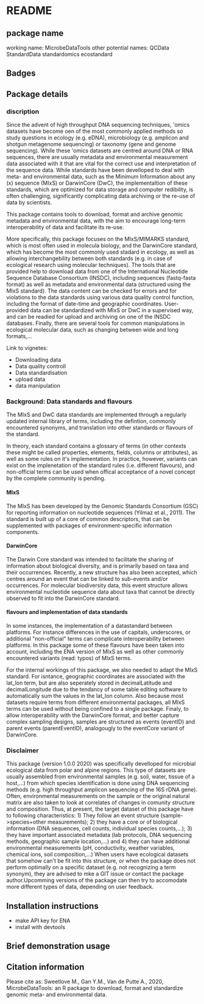 # README

## package name
working name: MicrobeDataTools
other potential names:
QCData
StandardData
standardomics
ecostandard

## Badges


## Package details
### discription
Since the advent of high throughput DNA sequencing techniques, 'omics datasets have become oen of the most commonly applied methods so study questions in ecology (e.g. eDNA), microbiology (e.g. amplicon and shotgun metagenome sequencing) or taxonomy (gene and genome sequencing). While these 'omics datasets are centred around DNA or RNA sequences, there are usually metadata and environmental measurement data associated with it that are vital for the correct use and interpretation of the sequence data. While standards have been develloped to deal with meta- and environmental data, such as the Minimum Information about any (x) sequence (MIxS) or DarwinCore (DwC), the implementaltion of these standards, which are optimized for data storage and computer redibility, is often challenging, significantly complicating data archiving or the re-use of data by scientists.

This package contains tools to download, format and archive genomic metadata and environmental data, with the aim to encourage long-term interoperability of data and facilitate its re-use. 

More specifically, this package focuses on the MIxS/MIMARKS standard, which is most often used in molecula biology, and the DarwinCore standard, which has become the most commonly used stadard in ecology, as well as allowing interchangebility between both standards (e.g. in case of ecological research using molecular techniques). The tools that are provided help to download data from one of the International Nucleotide Sequence Database Consortium (INSDC), including sequences (fastq-fasta format) as well as metadata and environmental data (structured using the MIxS standard). The data content can be checked for errors and for violations to the data standards using various data quality control function, including the format of date-time and geographic coordinates. User-provided data can be standardized with MIxS or DwC in a supervised way, and can be readied for upload and archiving on one of the INSDC databases. Finally, there are several tools for common manipulations in ecological molecular data, such as changing between wide and long formats,...

Link to vignetes:
  - Downloading data
  - Data quality controll
  - Data standardisation
  - upload data
  - data manipulation
  
### Background: Data standards and flavours
The MIxS and DwC data standards are implemented through a regularly updated internal library of terms, including the defintion, commonly encountered synonyms, and translation into other standards or flavours of the standard.

In theory, each standard contains a glossary of terms (in other contexts these might be called properties, elements, fields, columns or attributes), as well as some rules on it's implementation. In practice, however, variants can exist on the implenetation of the standard rules (i.e. different flavours), and non-official terms can be used when offical acceptance of a novel concept by the complete community is pending.

#### MIxS 
The MIxS has been developed by the Genomic Standards Consortium (GSC) for reporting information on nucleotide sequences (Yilmaz et al., 2011). The standard is built up of a core of common descriptors, that can be supplemented with packages of environment-specific information components.

#### DarwinCore
The Darwin Core standard was intended to facilitate the sharing of information about biological diversity, and is primarily based on taxa and their occurrences. Recently, a new structure has also been accepted, which centres around an event that can be linked to sub-events and/or occurrences. For molecular biodiversity data, this event structure allows environmental nucleotide sequence data about taxa that cannot be directly observed to fit into the DarwinCore standard.

#### flavours and implementation of data standards
In some instances, the implementation of a datastandard between platforms. For instance differences in the use of capitals, underscores, or additional "non-official" terms can complicate interoperability between platforms. In this package some of these flavours have been taken into account, including the ENA version of MIxS as well as other commonly encountered variants (read: typos) of MIxS terms.

For the internal workings of this package, we also needed to adapt the MIxS standard. For isntance, geographic coordinates are associated with the lat_lon term, but are also seperately stored in decimalLatitude and decimalLongitude due to the tendancy of some table editing software to automatically sum the values in the lat_lon column. Also because most datasets require terms from different environmental packages, all MIxS terms can be used without being confined to a single package. Finaly, to allow interoperability with the DarwinCore format, and better capture complex sampling designs, samples are structured as events (eventID) and parent events (parentEventID), analogougly to the eventCore variant of DarwinCore.

### Disclaimer
This package (version 1.0.0 2020) was specifically develloped for microbial ecological data from polar and alpine regions. This type of datasets are usually assembled from environmental samples (e.g. soil, water, tissue of a host,...) from which species identification is done using DNA sequencing methods (e.g. high throughput amplicon sequencing of the 16S rDNA gene). Often, environmental measurements on the sample or the original natural matrix are also taken to look at correlates of changes in comunity structure and composition. 
Thus, at present, the target dataset of this package have to following characteristics: 1) They follow an event structure (sample->species+other measurements); 2) they have a core or of biological information (DNA sequences, cell counts, individual species counts,...); 3) they have important associated metadata (lab protocols, DNA sequencing methods, geographic sample location,...) and 4) they can have additional environmental measurements (pH, conductivity, weather variables, chemical ions, soil composition,...)
When users have ecological datasets that somehow can't be fit into this structure, or when the package does not perform optimally on a specific dataset (e.g. not recognizing a term synonym), they are advised to mke a GIT issue or contact the package author.Upcomming versions of the package can then try to accomodate more different types of data, depending on user feedback.

## Installation instructions
  - make API key for ENA
  - install with devtools

## Brief demonstration usage

## Citation information
Please cite as:
Sweetlove M., Gan Y.M., Van de Putte A., 2020, MicrobeDataTools: an R package to download, format and standardize genomic meta- and environmental data.

